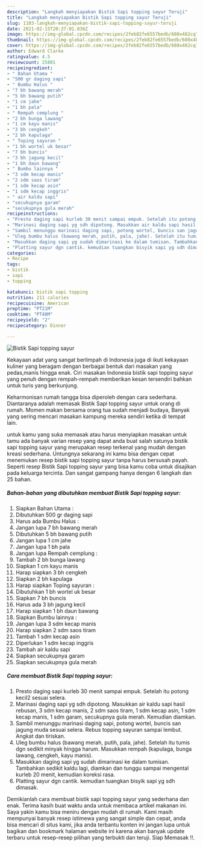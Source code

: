 ```yaml
---
description: "Langkah menyiapakan Bistik Sapi topping sayur Teruji"
title: "Langkah menyiapakan Bistik Sapi topping sayur Teruji"
slug: 1103-langkah-menyiapakan-bistik-sapi-topping-sayur-teruji
date: 2021-02-15T20:37:01.836Z
image: https://img-global.cpcdn.com/recipes/2feb82fe6557bedb/680x482cq70/bistik-sapi-topping-sayur-foto-resep-utama.jpg
thumbnail: https://img-global.cpcdn.com/recipes/2feb82fe6557bedb/680x482cq70/bistik-sapi-topping-sayur-foto-resep-utama.jpg
cover: https://img-global.cpcdn.com/recipes/2feb82fe6557bedb/680x482cq70/bistik-sapi-topping-sayur-foto-resep-utama.jpg
author: Edward Clarke
ratingvalue: 4.5
reviewcount: 25801
recipeingredient:
- " Bahan Utama "
- "500 gr daging sapi"
- " Bumbu Halus "
- "7 bh bawang merah"
- "5 bh bawang putih"
- "1 cm jahe"
- "1 bh pala"
- " Rempah cemplung "
- "2 bh bunga lawang"
- "1 cm kayu manis"
- "3 bh cengkeh"
- "2 bh kapulaga"
- " Toping sayuran "
- "1 bh wortel uk besar"
- "7 bh buncis"
- "3 bh jagung kecil"
- "1 bh daun bawang"
- " Bumbu lainnya "
- "3 sdm kecap manis"
- "2 sdm saos tiram"
- "1 sdm kecap asin"
- "1 sdm kecap inggris"
- " air kaldu sapi"
- "secukupnya garam"
- "secukupnya gula merah"
recipeinstructions:
- "Presto daging sapi kurleb 30 menit sampai empuk. Setelah itu potong kecil2 sesuai selera."
- "Marinasi daging sapi yg sdh dipotong. Masukkan air kaldu sapi hasil rebusan, 3 sdm kecap manis, 2 sdm saos tiram, 1 sdm kecap asin, 1 sdm kecap manis, 1 sdm garam, secukupnya gula merah. Kemudian diamkan."
- "Sambil menunggu marinasi daging sapi, potong wortel, buncis san jagung muda sesuai selera. Rebus topping sayuran sampai lembut. Angkat dan tiriskan."
- "Uleg bumbu halus (bawang merah, putih, pala, jahe). Setelah itu tumis dgn sedikit minyak hingga harum. Masukkan rempah (kapulaga, bunga lawang, cengkeh, kayu manis)."
- "Masukkan daging sapi yg sudah dimarinasi ke dalam tumisan. Tambahkan sedikit kaldu lagi, diamkan dan tunggu sampai mengental kurleb 20 menit, kemudian koreksi rasa."
- "Platting sayur dgn cantik. kemudian tuangkan bisyik sapi yg sdh dimasak."
categories:
- Recipe
tags:
- bistik
- sapi
- topping

katakunci: bistik sapi topping 
nutrition: 211 calories
recipecuisine: American
preptime: "PT21M"
cooktime: "PT40M"
recipeyield: "2"
recipecategory: Dinner

---
```



![Bistik Sapi topping sayur](https://img-global.cpcdn.com/recipes/2feb82fe6557bedb/680x482cq70/bistik-sapi-topping-sayur-foto-resep-utama.jpg)

Kekayaan adat yang sangat berlimpah di Indonesia juga di ikuti kekayaan kuliner yang beragam dengan berbagai bentuk dari masakan yang pedas,manis hingga enak. Ciri masakan Indonesia bistik sapi topping sayur yang penuh dengan rempah-rempah memberikan kesan tersendiri bahkan untuk turis yang berkunjung.




Keharmonisan rumah tangga bisa diperoleh dengan cara sederhana. Diantaranya adalah memasak Bistik Sapi topping sayur untuk orang di rumah. Momen makan bersama orang tua sudah menjadi budaya, Banyak yang sering mencari masakan kampung mereka sendiri ketika di tempat lain.

untuk kamu yang suka memasak atau harus menyiapkan masakan untuk tamu ada banyak varian resep yang dapat anda buat salah satunya bistik sapi topping sayur yang merupakan resep terkenal yang mudah dengan kreasi sederhana. Untungnya sekarang ini kamu bisa dengan cepat menemukan resep bistik sapi topping sayur tanpa harus bersusah payah.
Seperti resep Bistik Sapi topping sayur yang bisa kamu coba untuk disajikan pada keluarga tercinta. Dan sangat gampang hanya dengan 6 langkah dan 25 bahan.


<!--inarticleads1-->

##### Bahan-bahan yang dibutuhkan membuat Bistik Sapi topping sayur:

1. Siapkan  Bahan Utama :
1. Dibutuhkan 500 gr daging sapi
1. Harus ada  Bumbu Halus :
1. Jangan lupa 7 bh bawang merah
1. Dibutuhkan 5 bh bawang putih
1. Jangan lupa 1 cm jahe
1. Jangan lupa 1 bh pala
1. Jangan lupa  Rempah cemplung :
1. Tambah 2 bh bunga lawang
1. Siapkan 1 cm kayu manis
1. Harap siapkan 3 bh cengkeh
1. Siapkan 2 bh kapulaga
1. Harap siapkan  Toping sayuran :
1. Dibutuhkan 1 bh wortel uk besar
1. Siapkan 7 bh buncis
1. Harus ada 3 bh jagung kecil
1. Harap siapkan 1 bh daun bawang
1. Siapkan  Bumbu lainnya :
1. Jangan lupa 3 sdm kecap manis
1. Harap siapkan 2 sdm saos tiram
1. Tambah 1 sdm kecap asin
1. Diperlukan 1 sdm kecap inggris
1. Tambah  air kaldu sapi
1. Siapkan secukupnya garam
1. Siapkan secukupnya gula merah




<!--inarticleads2-->

##### Cara membuat  Bistik Sapi topping sayur:

1. Presto daging sapi kurleb 30 menit sampai empuk. Setelah itu potong kecil2 sesuai selera.
1. Marinasi daging sapi yg sdh dipotong. Masukkan air kaldu sapi hasil rebusan, 3 sdm kecap manis, 2 sdm saos tiram, 1 sdm kecap asin, 1 sdm kecap manis, 1 sdm garam, secukupnya gula merah. Kemudian diamkan.
1. Sambil menunggu marinasi daging sapi, potong wortel, buncis san jagung muda sesuai selera. Rebus topping sayuran sampai lembut. Angkat dan tiriskan.
1. Uleg bumbu halus (bawang merah, putih, pala, jahe). Setelah itu tumis dgn sedikit minyak hingga harum. Masukkan rempah (kapulaga, bunga lawang, cengkeh, kayu manis).
1. Masukkan daging sapi yg sudah dimarinasi ke dalam tumisan. Tambahkan sedikit kaldu lagi, diamkan dan tunggu sampai mengental kurleb 20 menit, kemudian koreksi rasa.
1. Platting sayur dgn cantik. kemudian tuangkan bisyik sapi yg sdh dimasak.




Demikianlah cara membuat bistik sapi topping sayur yang sederhana dan enak. Terima kasih buat waktu anda untuk membaca artikel makanan ini. Saya yakin kamu bisa meniru dengan mudah di rumah. Kami masih mempunyai banyak resep istimewa yang sangat simple dan cepat, anda bisa mencari di situs kami, jika anda terbantu konten ini jangan lupa untuk bagikan dan bookmark halaman website ini karena akan banyak update terbaru untuk resep-resep pilihan yang terbukti dan teruji. Siap Memasak !!. 
